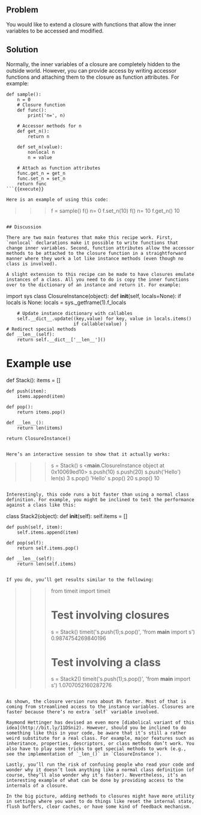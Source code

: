 ## Problem

You would like to extend a closure with functions that allow the inner variables to be accessed and modified.

## Solution

Normally, the inner variables of a closure are completely hidden to the outside world. However, you can provide access by writing accessor functions and attaching them to the closure as function attributes. For example:

```
def sample():
    n = 0
    # Closure function
    def func():
        print('n=', n)

    # Accessor methods for n
    def get_n():
        return n

    def set_n(value):
        nonlocal n
        n = value

    # Attach as function attributes
    func.get_n = get_n
    func.set_n = set_n
    return func
```{{execute}}

Here is an example of using this code:

```
>>> f = sample()
>>> f()
n= 0
>>> f.set_n(10)
>>> f()
n= 10
>>> f.get_n()
10
>>>
```{{execute}}

## Discussion

There are two main features that make this recipe work. First, `nonlocal` declarations make it possible to write functions that change inner variables. Second, function attributes allow the accessor methods to be attached to the closure function in a straightforward manner where they work a lot like instance methods (even though no class is involved).

A slight extension to this recipe can be made to have closures emulate instances of a class. All you need to do is copy the inner functions over to the dictionary of an instance and return it. For example:

```
import sys
class ClosureInstance(object):
    def __init__(self, locals=None):
        if locals is None:
            locals = sys._getframe(1).f_locals

        # Update instance dictionary with callables
        self.__dict__.update((key,value) for key, value in locals.items()
                             if callable(value) )
    # Redirect special methods
    def __len__(self):
        return self.__dict__['__len__']()

# Example use
def Stack():
    items = []

    def push(item):
        items.append(item)

    def pop():
        return items.pop()

    def __len__():
        return len(items)

    return ClosureInstance()
```{{execute}}

Here’s an interactive session to show that it actually works:

```
>>> s = Stack()
>>> s
<__main__.ClosureInstance object at 0x10069ed10>
>>> s.push(10)
>>> s.push(20)
>>> s.push('Hello')
>>> len(s)
3
>>> s.pop()
'Hello'
>>> s.pop()
20
>>> s.pop()
10
>>>
```{{execute}}

Interestingly, this code runs a bit faster than using a normal class definition. For example, you might be inclined to test the performance against a class like this:

```
class Stack2(object):
    def __init__(self):
        self.items = []

    def push(self, item):
        self.items.append(item)

    def pop(self):
        return self.items.pop()

    def __len__(self):
        return len(self.items)
```{{execute}}

If you do, you’ll get results similar to the following:

```
>>> from timeit import timeit
>>> # Test involving closures
>>> s = Stack()
>>> timeit('s.push(1);s.pop()', 'from __main__ import s')
0.9874754269840196
>>> # Test involving a class
>>> s = Stack2()
>>> timeit('s.push(1);s.pop()', 'from __main__ import s')
1.0707052160287276
>>>
```{{execute}}

As shown, the closure version runs about 8% faster. Most of that is coming from streamlined access to the instance variables. Closures are faster because there’s no extra `self` variable involved.

Raymond Hettinger has devised an even more [diabolical variant of this idea](http://bit.ly/11DSni2). However, should you be inclined to do something like this in your code, be aware that it’s still a rather weird substitute for a real class. For example, major features such as inheritance, properties, descriptors, or class methods don’t work. You also have to play some tricks to get special methods to work (e.g., see the implementation of `_len_()` in `ClosureInstance`).

Lastly, you’ll run the risk of confusing people who read your code and wonder why it doesn’t look anything like a normal class definition (of course, they’ll also wonder why it’s faster). Nevertheless, it’s an interesting example of what can be done by providing access to the internals of a closure.

In the big picture, adding methods to closures might have more utility in settings where you want to do things like reset the internal state, flush buffers, clear caches, or have some kind of feedback mechanism.